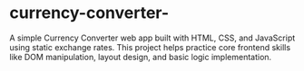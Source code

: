 # currency-converter-
A simple Currency Converter web app built with HTML, CSS, and JavaScript using static exchange rates. This project helps practice core frontend skills like DOM manipulation, layout design, and basic logic implementation.
